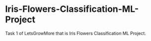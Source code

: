 # Iris-Flowers-Classification-ML-Project
Task 1 of LetsGrowMore that is Iris Flowers Classification ML Project.
